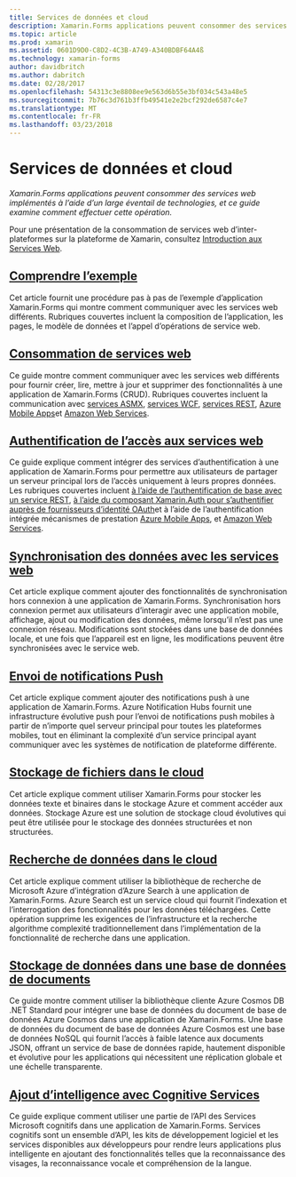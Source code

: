 ```yaml
---
title: Services de données et cloud
description: Xamarin.Forms applications peuvent consommer des services web implémentés à l’aide d’un large éventail de technologies, et ce guide examine comment effectuer cette opération.
ms.topic: article
ms.prod: xamarin
ms.assetid: 0601D9D0-C8D2-4C3B-A749-A340BDBF64A4ß
ms.technology: xamarin-forms
author: davidbritch
ms.author: dabritch
ms.date: 02/28/2017
ms.openlocfilehash: 54313c3e8808ee9e563d6b55e3bf034c543a48e5
ms.sourcegitcommit: 7b76c3d761b3ffb49541e2e2bcf292de6587c4e7
ms.translationtype: MT
ms.contentlocale: fr-FR
ms.lasthandoff: 03/23/2018
---
```

# <a name="data--cloud-services"></a>Services de données et cloud

_Xamarin.Forms applications peuvent consommer des services web implémentés à l’aide d’un large éventail de technologies, et ce guide examine comment effectuer cette opération._

Pour une présentation de la consommation de services web d’inter-plateformes sur la plateforme de Xamarin, consultez [Introduction aux Services Web](~/cross-platform/data-cloud/web-services/index.md).

## <a name="understanding-the-samplexamarin-formsdata-cloudwalkthroughmd"></a>[Comprendre l’exemple](~/xamarin-forms/data-cloud/walkthrough.md)

Cet article fournit une procédure pas à pas de l’exemple d’application Xamarin.Forms qui montre comment communiquer avec les services web différents. Rubriques couvertes incluent la composition de l’application, les pages, le modèle de données et l’appel d’opérations de service web.

## <a name="consuming-web-servicesxamarin-formsdata-cloudconsumingindexmd"></a>[Consommation de services web](~/xamarin-forms/data-cloud/consuming/index.md)

Ce guide montre comment communiquer avec les services web différents pour fournir créer, lire, mettre à jour et supprimer des fonctionnalités à une application de Xamarin.Forms (CRUD). Rubriques couvertes incluent la communication avec [services ASMX](consuming/asmx.md), [services WCF](consuming/wcf.md), [services REST](consuming/rest.md), [Azure Mobile Apps](consuming/azure.md)et [ Amazon Web Services](consuming/aws.md).

## <a name="authenticating-access-to-web-servicesxamarin-formsdata-cloudauthenticationindexmd"></a>[Authentification de l’accès aux services web](~/xamarin-forms/data-cloud/authentication/index.md)

Ce guide explique comment intégrer des services d’authentification à une application de Xamarin.Forms pour permettre aux utilisateurs de partager un serveur principal lors de l’accès uniquement à leurs propres données. Les rubriques couvertes incluent [à l’aide de l’authentification de base avec un service REST](authentication/rest.md), [à l’aide du composant Xamarin.Auth pour s’authentifier auprès de fournisseurs d’identité OAuth](authentication/oauth.md)et à l’aide de l’authentification intégrée mécanismes de prestation [Azure Mobile Apps](authentication/azure.md), et [Amazon Web Services](authentication/aws.md).

## <a name="synchronizing-data-with-web-servicessyncindexmd"></a>[Synchronisation des données avec les services web](sync/index.md)

Cet article explique comment ajouter des fonctionnalités de synchronisation hors connexion à une application de Xamarin.Forms. Synchronisation hors connexion permet aux utilisateurs d’interagir avec une application mobile, affichage, ajout ou modification des données, même lorsqu’il n’est pas une connexion réseau. Modifications sont stockées dans une base de données locale, et une fois que l’appareil est en ligne, les modifications peuvent être synchronisées avec le service web.

## <a name="sending-push-notificationspush-notificationsindexmd"></a>[Envoi de notifications Push](push-notifications/index.md)

Cet article explique comment ajouter des notifications push à une application de Xamarin.Forms. Azure Notification Hubs fournit une infrastructure évolutive push pour l’envoi de notifications push mobiles à partir de n’importe quel serveur principal pour toutes les plateformes mobiles, tout en éliminant la complexité d’un service principal ayant communiquer avec les systèmes de notification de plateforme différente.

## <a name="storing-files-in-the-cloudstorageindexmd"></a>[Stockage de fichiers dans le cloud](storage/index.md)

Cet article explique comment utiliser Xamarin.Forms pour stocker les données texte et binaires dans le stockage Azure et comment accéder aux données. Stockage Azure est une solution de stockage cloud évolutives qui peut être utilisée pour le stockage des données structurées et non structurées.

## <a name="searching-data-in-the-cloudsearchindexmd"></a>[Recherche de données dans le cloud](search/index.md)

Cet article explique comment utiliser la bibliothèque de recherche de Microsoft Azure d’intégration d’Azure Search à une application de Xamarin.Forms. Azure Search est un service cloud qui fournit l’indexation et l’interrogation des fonctionnalités pour les données téléchargées. Cette opération supprime les exigences de l’infrastructure et la recherche algorithme complexité traditionnellement dans l’implémentation de la fonctionnalité de recherche dans une application.

## <a name="storing-data-in-a-document-databasecosmosdbindexmd"></a>[Stockage de données dans une base de données de documents](cosmosdb/index.md)

Ce guide montre comment utiliser la bibliothèque cliente Azure Cosmos DB .NET Standard pour intégrer une base de données du document de base de données Azure Cosmos dans une application de Xamarin.Forms. Une base de données du document de base de données Azure Cosmos est une base de données NoSQL qui fournit l’accès à faible latence aux documents JSON, offrant un service de base de données rapide, hautement disponible et évolutive pour les applications qui nécessitent une réplication globale et une échelle transparente.

## <a name="adding-intelligence-with-cognitive-servicescognitive-servicesindexmd"></a>[Ajout d’intelligence avec Cognitive Services](cognitive-services/index.md)

Ce guide explique comment utiliser une partie de l’API des Services Microsoft cognitifs dans une application de Xamarin.Forms. Services cognitifs sont un ensemble d’API, les kits de développement logiciel et les services disponibles aux développeurs pour rendre leurs applications plus intelligente en ajoutant des fonctionnalités telles que la reconnaissance des visages, la reconnaissance vocale et compréhension de la langue.
